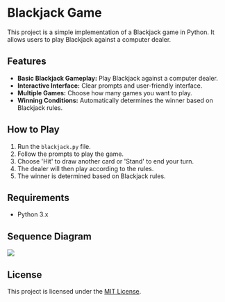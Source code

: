 <h1>Blackjack Game</h1>

<p>This project is a simple implementation of a Blackjack game in Python. It allows users to play Blackjack against a computer dealer.</p>

<h2>Features</h2>
<ul>
  <li><strong>Basic Blackjack Gameplay:</strong> Play Blackjack against a computer dealer.</li>
  <li><strong>Interactive Interface:</strong> Clear prompts and user-friendly interface.</li>
  <li><strong>Multiple Games:</strong> Choose how many games you want to play.</li>
  <li><strong>Winning Conditions:</strong> Automatically determines the winner based on Blackjack rules.</li>
</ul>

<h2>How to Play</h2>
<ol>
  <li>Run the <code>blackjack.py</code> file.</li>
  <li>Follow the prompts to play the game.</li>
  <li>Choose 'Hit' to draw another card or 'Stand' to end your turn.</li>
  <li>The dealer will then play according to the rules.</li>
  <li>The winner is determined based on Blackjack rules.</li>
</ol>

<h2>Requirements</h2>
<ul>
  <li>Python 3.x</li>
</ul>

<h2>Sequence Diagram</h2>
<image src="GitHub_images/sequenceDiagram.png"></image>

<h2>License</h2>
<p>This project is licensed under the <a href="LICENSE">MIT License</a>.</p>
